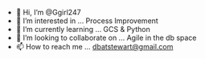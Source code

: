 - 👋 Hi, I’m @Ggirl247
- 👀 I’m interested in ... Process Improvement
- 🌱 I’m currently learning ... GCS & Python
- 💞️ I’m looking to collaborate on ... Agile in the db space
- 📫 How to reach me ... dbatstewart@gmail.com

<!---
Ggirl247/Ggirl247 is a ✨ special ✨ repository because its `README.md` (this file) appears on your GitHub profile.
You can click the Preview link to take a look at your changes.
--->
